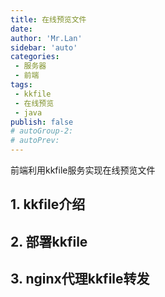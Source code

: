 ```yaml
--- 
title: 在线预览文件
date: 
author: 'Mr.Lan'
sidebar: 'auto'
categories: 
 - 服务器
 - 前端
tags: 
 - kkfile
 - 在线预览
 - java
publish: false
# autoGroup-2:
# autoPrev: 
---
```


前端利用kkfile服务实现在线预览文件
<!-- more -->

## 1. kkfile介绍
## 2. 部署kkfile
## 3. nginx代理kkfile转发